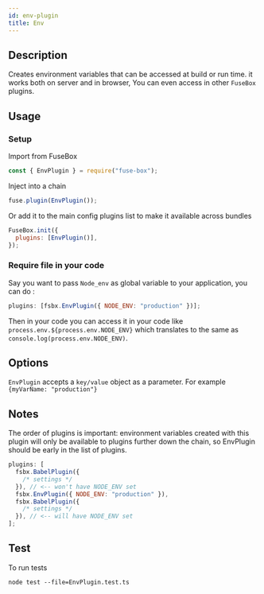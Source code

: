 ```yaml
---
id: env-plugin
title: Env
---
```


## Description

Creates environment variables that can be accessed at build or run time. it
works both on server and in browser, You can even access in other `FuseBox`
plugins.

## Usage

### Setup

Import from FuseBox

```js
const { EnvPlugin } = require("fuse-box");
```

Inject into a chain

```js
fuse.plugin(EnvPlugin());
```

Or add it to the main config plugins list to make it available across bundles

```js
FuseBox.init({
  plugins: [EnvPlugin()],
});
```

### Require file in your code

Say you want to pass `Node_env` as global variable to your application, you can
do :

```js
plugins: [fsbx.EnvPlugin({ NODE_ENV: "production" })];
```

Then in your code you can access it in your code like
`process.env.${process.env.NODE_ENV}` which translates to the same as
`console.log(process.env.NODE_ENV)`.

## Options

`EnvPlugin` accepts a `key/value` object as a parameter. For example
`{myVarName: "production"}`

## Notes

The order of plugins is important: environment variables created with this
plugin will only be available to plugins further down the chain, so EnvPlugin
should be early in the list of plugins.

```js
plugins: [
  fsbx.BabelPlugin({
    /* settings */
  }), // <-- won't have NODE_ENV set
  fsbx.EnvPlugin({ NODE_ENV: "production" }),
  fsbx.BabelPlugin({
    /* settings */
  }), // <-- will have NODE_ENV set
];
```

## Test

To run tests

```
node test --file=EnvPlugin.test.ts
```
